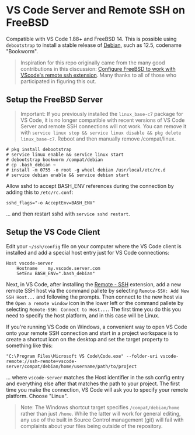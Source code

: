 # VS Code Server and Remote SSH on FreeBSD

Compatible with VS Code 1.88+ and FreeBSD 14. This is possible using `debootstrap` to install a stable release of [Debian](https://www.debian.org/News/), such as 12.5, codename "Bookworm".

> Inspiration for this repo originally came from the many good contributions in this discussion: [Configure FreeBSD to work with VScode's remote ssh extension](https://gist.github.com/mateuszkwiatkowski/ce486d692b4cb18afc2c8c68dcfe8602). Many thanks to all of those who participated in figuring this out.

## Setup the FreeBSD Server

>  Important: If you previously installed the `linux_base-c7` package for VS Code, it is no longer compatible with recent versions of VS Code Server and remote SSH connections will not work.  You can remove it with `service linux stop && service linux disable && pkg delete linux_base-c7`. Reboot and then manually remove /compat/linux.

```shell
# pkg install debootstrap
# service linux enable && service linux start
# debootstrap bookworm /compat/debian
# cp .bash_debian ~
# install -m 0755 -o root -g wheel debian /usr/local/etc/rc.d
# service debian enable && service debian start
```

Allow sshd to accept BASH_ENV references during the connection by adding this to `/etc/rc.conf`:

`sshd_flags="-o AcceptEnv=BASH_ENV"`

... and then restart sshd with `service sshd restart`.

## Setup the VS Code Client

Edit your `~/ssh/config` file on your computer where the VS Code client is installed and add a special host entry just for VS Code connections:

```
Host vscode-server
	Hostname	my.vscode.server.com
	SetEnv BASH_ENV=".bash_debian"
```

Next, in VS Code, after installing the [Remote - SSH](https://marketplace.visualstudio.com/items?itemName=ms-vscode-remote.remote-ssh) extension, add a new remote SSH host via the command pallete by selecting `Remote-SSH: Add New SSH Host...` and following the prompts.  Then connect to the new host via the `Open a remote window` icon in the lower left or the command pallete by selecting `Remote-SSH: Connect to Host...`.  The first time you do this you need to specify the host platform, and in this case will be Linux.

If you're running VS Code on Windows, a convenient way to open VS Code onto your remote SSH connection and start in a project workspace is to create a shortcut icon on the desktop and set the target property to something like this:

`"C:\Program Files\Microsoft VS Code\Code.exe" --folder-uri vscode-remote://ssh-remote+vscode-server/compat/debian/home/username/path/to/project`

... where `vscode-server` matches the Host identifier in the ssh config entry and everything else after that matches the path to your project. The first time you make the connection, VS Code will ask you to specify your remote platform. Choose "Linux".

> Note: The Windows shortcut target specifies `/compat/debian/home` rather than just `/home`. While the latter will work for general editing, any use of the built in Source Control management (git) will fail with complaints about your files being outside of the repository.
